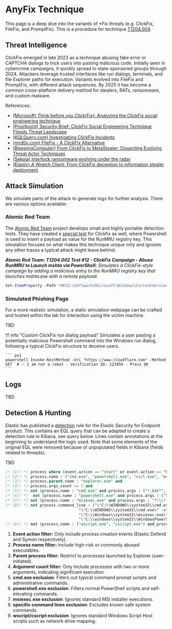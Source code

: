 
<!-- https://github.com/SigmaHQ/sigma/blob/1751ef8673365444ae44eb38887d3025982f4794/rules/windows/registry/registry_set/registry_set_runmru_susp_command_execution.yml#L8
https://github.com/SigmaHQ/sigma/blob/1751ef8673365444ae44eb38887d3025982f4794/rules-threat-hunting/windows/registry/registry_set/registry_set_runmru_command_execution.yml#L8 -->

# AnyFix Technique
This page is a deep dive into the variants of *Fix threats (e.g. ClickFix, FileFix, and PromptFix). This is a procedure for technique [T1204.004](https://attack.mitre.org/techniques/T1204/004/).

## Threat Intelligence
ClickFix emerged in late 2023 as a technique abusing fake error or CAPTCHA dialogs to trick users into pasting malicious code. Initially seen in cybercrime campaigns, it quickly spread to state-sponsored groups through 2024. Attackers leverage trusted interfaces like run dialogs, terminals, and file Explorer paths for execution. Variants evolved into FileFix and PromptFix, with different attack sequences. By 2025 it has become a common cross-platform delivery method for stealers, RATs, ransomware, and custom malware.

References:

- [(Microsoft) Think before you Click(Fix): Analyzing the ClickFix social engineering technique ](https://www.microsoft.com/en-us/security/blog/2025/08/21/think-before-you-clickfix-analyzing-the-clickfix-social-engineering-technique/)
- [(Proofpoint) Security Brief: ClickFix Social Engineering Technique Floods Threat Landscape](https://www.proofpoint.com/us/blog/threat-insight/security-brief-clickfix-social-engineering-technique-floods-threat-landscape)
- [(KQLQuery.com) Investigating ClickFix Incidents](https://kqlquery.com/posts/investigate-clickfix/)
- [(mrd0x.com) FileFix - A ClickFix Alternative](https://mrd0x.com/filefix-clickfix-alternative/)
- [(BleepingComputer) From ClickFix to MetaStealer: Dissecting Evolving Threat Actor Techniques](https://www.bleepingcomputer.com/news/security/from-clickfix-to-metastealer-dissecting-evolving-threat-actor-techniques/)
- [(Sekoia) Interlock ransomware evolving under the radar](https://blog.sekoia.io/interlock-ransomware-evolving-under-the-radar/)
- [(Elastic) A Wretch Client: From ClickFix deception to information stealer deployment](https://www.elastic.co/security-labs/a-wretch-client)

## Attack Simulation
We simulate parts of the attack to generate logs for further analysis. There are various options available:

### Atomic Red Team
The [Atomic Red Team](https://github.com/redcanaryco/atomic-red-team) project develops small and highly portable detection tests. They have created a [special test](https://github.com/redcanaryco/atomic-red-team/blob/master/atomics/T1204.002/T1204.002.md#atomic-test-12---clickfix-campaign---abuse-runmru-to-launch-mshta-via-powershell) for Clickfix as well, where Powershell is used to insert a payload as value for the RunMRU registry key. This simulation focuses on what makes this technique unique only and ignores any other traces a typical attack might leave behind. 

***Atomic Red Team: T1204.002 Test #12 - ClickFix Campaign - Abuse RunMRU to Launch mshta via PowerShell:*** *Simulates a ClickFix-style campaign by adding a malicious entry to the RunMRU registry key that launches mshta.exe with a remote payload:*

``` ps1
Set-ItemProperty -Path "HKCU:\Software\Microsoft\Windows\CurrentVersion\Explorer\RunMRU" -Name "atomictest" -Value '"C:\Windows\System32\mshta.exe" http://localhost/hello6.hta'
```

### Simulated Phishing Page
For a more realistic simulation, a static simulation webpage can be crafted and hosted within the lab for interaction using the victim machine. 

TBD

!!! info "Custom ClickFix run dialog payload"
    Simulates a user pasting a potentially malicious Powershell command into the Windows run dialog, following a typical ClickFix structure to deceive users.

    ``` ps1
    powershell Invoke-RestMethod -Uri "https://www.cloudflare.com" -Method GET  # ✅ I am not a robot - Verification ID: 123456 - Press OK
    ```


## Logs
TBD

<!-- what do we see with ClickFix
- Command execution (Elastic agent, Symon, Powershell)
- DNS request (Symon)
- Registry RunMRU value set (Sysmon)

TODO
- Powershell logs detection
- toml -->


## Detection & Hunting

Elastic has published a [detection](https://github.com/elastic/protections-artifacts/blob/main/behavior/rules/windows/execution_suspicious_command_shell_execution_via_windows_run.toml) rule for the Elastic Security for Endpoint product. This contains an EQL query that can be adapted to create a detection rule in Kibana, see query below. Lines contain annotations at the beginning to understand the logic used. Note that some elements of the original EQL were removed because of unpopulated fields in Kibana (fields related to threads).

TBD

``` sql linenums="1" title="[EQL] [Elastic Defend + Symon] Suspicious command shell execution via Windows run"
/* (1)! */ process where (event.action == "start" or event.action == "Process creation") and
/* (2)! */ process.name : ("cmd.exe", "powershell.exe", "curl.exe", "msiexec.exe", "mshta.exe", "wscript.exe", "cscript.exe") and
/* (3)! */ process.parent.name : "explorer.exe" and 
/* (4)! */ process.args_count >= 2 and
/* (5)! */ not (process.name : "cmd.exe" and process.args : ("*.bat*", "*.cmd", "dir", "ipconfig", "C:\\WINDOWS\\system32\\sconfig.cmd ", "Code\\bin\\code.cmd ")) and
/* (6)! */  not (process.name : "powershell.exe" and process.args : ("Start-Process powershell -Verb RunAs", "C:\\*.ps1", "-SPLAGroup", "\\\\*\\netlogon\\*.ps1")) and
/* (7)! */ not (process.name : "msiexec.exe" and process.args : "?:\\*.msi") and
/* (8)! */ not process.command_line : ("\"C:\\WINDOWS\\system32\\cmd.exe\" /k net use",
                                "\"C:\\WINDOWS\\system32\\cmd.exe\" -a",
                                "\"C:\\Windows\\system32\\msiexec.exe\" /regserver",
                                "\"C:\\windows\\system32\\WindowsPowerShell\\v1.0\\PowerShell.exe\" -ep bypass") and
/* (9)! */ not (process.name : ("wscript.exe", "cscript.exe") and process.args : ("\\\\*\\MapNetworkDrives.vbs", "?:\\*.js", "?:\\*.vbs"))
```

1. **Event action filter:** Only include process creation events (Elastic Defend and Symon respectively).
2. **Process name filter:** Include high-risk or commonly abused executables.
3. **Parent process filter:** Restrict to processes launched by Explorer (user-initiated).
4. **Argument count filter:** Only include processes with two or more arguments, indicating significant execution.
5. **cmd.exe exclusion**: Filters out typical command prompt scripts and administrative commands.
6. **powershell.exe exclusion**: Filters normal PowerShell scripts and self-elevating commands.
7. **msiexec.exe exclusion**: Ignores standard MSI installer executions.
8. **specific command lines exclusion**: Excludes known safe system commands.
9. **wscript/cscript exclusion**: Ignores standard Windows Script Host scripts such as network drive mapping.









